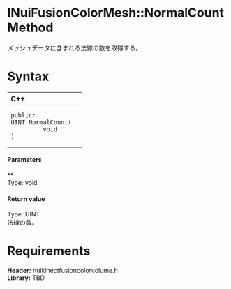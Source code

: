 INuiFusionColorMesh::NormalCount Method  
=======================================  

メッシュデータに含まれる法線の数を取得する。 <span id="syntaxSection"></span>

Syntax  
======  

<table>
<colgroup>
<col width="100%" />
</colgroup>
<thead>
<tr class="header">
<th align="left">C++</th>
</tr>
</thead>
<tbody>
<tr class="odd">
<td align="left"><pre><code>public:  
UINT NormalCount(  
         void  
)</code></pre></td>
</tr>
</tbody>
</table>

<span id="ID4EG"></span>
#### Parameters  

**    
Type: void  
  

<span id="ID4EP"></span>
#### Return value  

Type: UINT  
法線の数。  

<span id="requirements"></span>

Requirements  
============  

**Header:** nuikinectfusioncolorvolume.h  
**Library:** TBD  



<!--Please do not edit the data in the comment block below.-->
<!--
TOCTitle : NormalCount Method
RLTitle : INuiFusionColorMesh::NormalCount Method
KeywordK : NormalCount method
KeywordK : INuiFusionColorMesh::NormalCount method
KeywordF : INuiFusionColorMesh::NormalCount
KeywordF : NormalCount
KeywordF : Microsoft.Kinect.nuikinectfusioncolorvolume.INuiFusionColorMesh.NormalCount(void)
KeywordA : M:Microsoft.Kinect.nuikinectfusioncolorvolume.INuiFusionColorMesh.NormalCount(void)
AssetID : M:Microsoft.Kinect.nuikinectfusioncolorvolume.INuiFusionColorMesh.NormalCount(void)
Locale : en-us
CommunityContent : 1
APIType : Managed
APILocation : 
APIName : Microsoft.Kinect.nuikinectfusioncolorvolume.INuiFusionColorMesh::NormalCount
TargetOS : Windows
TopicType : kbSyntax
DevLang : C++
DocSet : K4Wv2
ProjType : K4Wv2Proj
Technology : Kinect for Windows
Product : Kinect for Windows SDK v2
productversion : 20
-->

